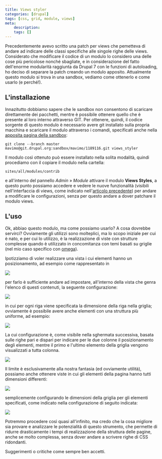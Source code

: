 ```yaml
---
title: Views styler
categories: [drupal]
tags: [css, grid, module, views]
meta:
    description:
    tags: []
---
```

Precedentemente avevo scritto una patch per views che pemetteva di andare ad indicare delle classi specifiche alle singole righe delle views. Considerato che modificare il codice di un modulo lo considero una delle cose più pericolose nonché sbagliate, e in considerazione del fatto dell'enorme modularità raggiunta da Drupal 7 con le funzioni di autoloading, ho deciso di separare la patch creando un modulo apposito. Attualmente questo modulo si trova in una sandbox, vediamo come ottenerlo e come usarlo (e perché!).
<!--break-->

## L'installazione

Innazitutto dobbiamo sapere che le sandbox non consentono di scaricare direttamente dei pacchetti, mentre è possibile ottenere quello che è presente al loro interno attraverso GIT. Per ottenere, quindi, il codice sorgente di questo modulo è necessario avere git installato sulla propria macchina e scaricare il modulo attraverso i comandi, specificati anche nella [apposita pagina della sandbox](http://drupal.org/project/1189116/git-instructions):

~~~language-bash
git clone --branch master mavimo@git.drupal.org:sandbox/mavimo/1189116.git views_styler
~~~

Il modulo così ottenuto può essere installato nella solita modalità, quindi procediamo con il copiare il modulo nella cartella:

~~~language-bash
sites/all/modules/contrib
~~~

e all'interno del pannello _Admin_ &raquo; _Module_ attivare il modulo **Views Styles**, a questo punto possiamo accedere e vedere le nuove funzionalità (visibili nell'interfaccia di views, come indicato nell'[articolo precedente](http://mavimo.org/drupal/views_3_grid_system_patch)) per andare a modificare le configurazioni, senza per questo andare a dover patchare il modulo views.

## L'uso

Ok, abbiao questo modulo, ma come possiamo usarlo? A cosa dovrebbe servirci? Ovviamente gli utilizzi sono molteplici, ma lo scopo iniziale per cui è nato, e per cui lo utilizzo, è la realizzazione di viste con strutture complesse quando è utilizzato in concomitanza con temi basati su griglie (nel mio caso specifico con [omega](http://drupal.org/projects/omega)).

Ipotizziamo di voler realizzare una vista i cui elementi hanno un posizionamento, ad esempio come rappresentato in

![](/images/posts/views-styler/demo3_png_21210.png)

per farlo è sufficiente andare ad impostare, all'interno della vista che genra l'elenco di questi contenuti, la seguente configurazione:

![](/images/posts/views-styler/demo3_config_png_92747.png)

in cui per ogni riga viene specificata la dimensione della riga nella griglia; ovviamente è possibile avere anche elementi con una struttura più uniforme, ad esempio:

![](/images/posts/views-styler/demo1_png_12287.png)

La cui configurazione è, come visibile nella sghermata successiva, basata sulle righe pari e dispari per indicare per le due colonne il posizionamento degli elementi, mentre il primo e l'ultimo elemento della griglia vengono visualizzati a tutta colonna.

![](/images/posts/views-styler/demo1_config_png_62278.png)

Il limite è esclusivamente alla nostra fantasia (ed ovviamente utilità), possiamo anche ottenere viste in cui gli elementi della pagina hanno tutti dimensioni differenti:

![](/images/posts/views-styler/demo2_png_18194.png)

semplicemente configurando le dimensioni della griglia per gli elementi specificati, come indicato nella configurazione di seguito indicata:

![](/images/posts/views-styler/demo2_config_png_60344.png)

Potremmo procedere così quasi all'infinito, ma credo che la cosa migliore sia provare e analizzare le potenzialità di questo strumento, che permette di ridurre drasticamente i tempi di realizzazione della struttura delle pagine, anche se molto complessa, senza dover andare a scrivere righe di CSS ridondanti.

Suggerimenti o critiche come sempre ben accetti.
